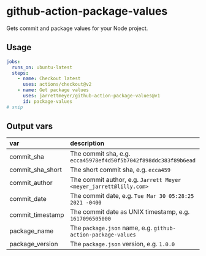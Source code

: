 # github-action-package-values

Gets commit and package values for your Node project.

## Usage

```yaml
jobs:
  runs_on: ubuntu-latest
  steps:
    - name: Checkout latest
      uses: actions/checkout@v2
    - name: Get package values
      uses: jarrettmeyer/github-action-package-values@v1
      id: package-values
# snip
```

## Output vars

| var              | description                                                       |
| :--------------- | :---------------------------------------------------------------- |
| commit_sha       | The commit sha, e.g. `ecca45978ef4d50f5b7042f898ddc383f89b6ead`   |
| commit_sha_short | The short commit sha, e.g. `ecca459`                              |
| commit_author    | The commit author, e.g. `Jarrett Meyer <meyer_jarrett@lilly.com>` |
| commit_date      | The commit date, e.g. `Tue Mar 30 05:28:25 2021 -0400`            |
| commit_timestamp | The commit date as UNIX timestamp, e.g. `1617096505000`           |
| package_name     | The `package.json` name, e.g. `github-action-package-values`      |
| package_version  | The `package.json` version, e.g. `1.0.0`                          |
